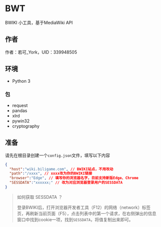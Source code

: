 # BWT

BWIKI 小工具，基于MediaWiki API

## 作者

作者：若可_York，UID：339948505

## 环境

* Python 3

### 包

* request
* pandas
* xlrd
* pywin32
* cryptography

## 准备

请先在根目录创建一个`config.json`文件，填写以下内容

```json
{
  "host":"wiki.biligame.com", // BWIKI站点，不用改动
  "path":"/xxxx", // xxxx改为你的BWIKI链接
  "browser":"Edge", // 填写你的浏览器名字，目前支持新版Edge、Chrome
  "SESSDATA":"xxxxxx;" // 改为对应浏览器登录用户的SESSDATA
}
```

> 如何获取 SESSDATA ？
>
> 登录BWIKI后，打开浏览器开发者工具（F12）的网络（network）标签页，再刷新当前页面（F5），点击列表中的第一个请求，在右侧弹出的信息窗口中找到cookie一项，找到`SESSDATA`，将值复制出来即可。
